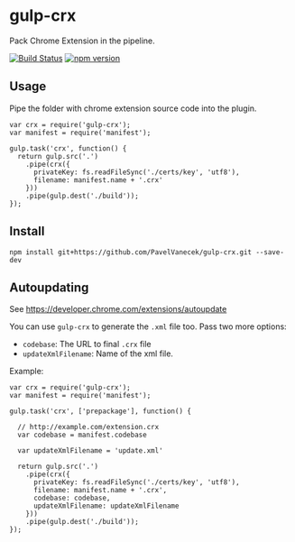gulp-crx
========

Pack Chrome Extension in the pipeline.

[![Build Status](https://travis-ci.org/PavelVanecek/gulp-crx.svg?branch=master)](https://travis-ci.org/PavelVanecek/gulp-crx) [![npm version](https://badge.fury.io/js/gulp-crx-pack.svg)](https://badge.fury.io/js/gulp-crx-pack)

Usage
-----

Pipe the folder with chrome extension source code into the plugin.

    var crx = require('gulp-crx');
    var manifest = require('manifest');

    gulp.task('crx', function() {
      return gulp.src('.')
        .pipe(crx({
          privateKey: fs.readFileSync('./certs/key', 'utf8'),
          filename: manifest.name + '.crx'
        }))
        .pipe(gulp.dest('./build'));
    });

Install
-------

    npm install git+https://github.com/PavelVanecek/gulp-crx.git --save-dev

Autoupdating
------------

See https://developer.chrome.com/extensions/autoupdate

You can use `gulp-crx` to generate the `.xml` file too. Pass two more options:
- `codebase`: The URL to final `.crx` file
- `updateXmlFilename`: Name of the xml file.

Example:

    var crx = require('gulp-crx');
    var manifest = require('manifest');

    gulp.task('crx', ['prepackage'], function() {

      // http://example.com/extension.crx
      var codebase = manifest.codebase

      var updateXmlFilename = 'update.xml'

      return gulp.src('.')
        .pipe(crx({
          privateKey: fs.readFileSync('./certs/key', 'utf8'),
          filename: manifest.name + '.crx',
          codebase: codebase,
          updateXmlFilename: updateXmlFilename
        }))
        .pipe(gulp.dest('./build'));
    });
